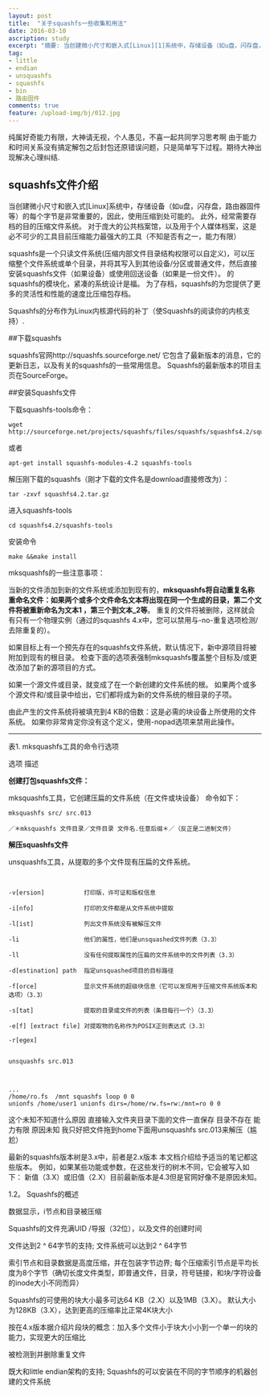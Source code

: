 ```yaml
---
layout: post
title:  "关于squashfs一些收集和用法"
date: 2016-03-10
ascription: study
excerpt: "摘要: 当创建微小尺寸和嵌入式[Linux][1]系统中，存储设备（如u盘，闪存盘，路由器固件等）的每个字节是非常重要的，因此，使用压缩到处可能的。 此外，经常需要存档的目的压缩文件系统。 对于庞大的公共档案馆，以及用于个人媒体档案，这是必不可少的工具目前压缩能力最强大的工具（不知是否有之一，能力有限）"
tag:
- little
- endian
- unsquashfs
- squashfs
- bin
- 路由固件
comments: true
feature: /upload-img/bj/012.jpg
---
```


纯属好奇能力有限，大神请无视，个人愚见，不喜一起共同学习思考啊
 由于能力和时间关系没有搞定解包之后封包还原错误问题，只是简单写下过程。期待大神出现解决心理纠结.

## squashfs文件介绍

当创建微小尺寸和嵌入式[Linux]系统中，存储设备（如u盘，闪存盘，路由器固件等）的每个字节是非常重要的，因此，使用压缩到处可能的。 此外，经常需要存档的目的压缩文件系统。 对于庞大的公共档案馆，以及用于个人媒体档案，这是必不可少的工具目前压缩能力最强大的工具（不知是否有之一，能力有限）

squashfs是一个只读文件系统(压缩内部文件目录结构权限可以自定义)，可以压缩整个文件系统或单个目录，并将其写入到其他设备/分区或普通文件，然后直接安装squashfs文件（如果​​设备）或使用回送设备（如果是一份文件）。 的squashfs的模块化，紧凑的系统设计是福。 为了存档，squashfs的为您提供了更多的灵活性和性能的速度比压缩包存档。

Squashfs的分布作为Linux内核源代码的补丁（使Squashfs的阅读你的内核支持）.

##下载squashfs

squashfs官网http://squashfs.sourceforge.net/ 
它包含了最新版本的消息，它的更新日志，以及有关的squashfs的一些常用信息。
Squashfs的最新版本的项目主页在SourceForge。

##安装Squashfs文件

下载squashfs-tools命令：
~~~
wget http://sourceforge.net/projects/squashfs/files/squashfs/squashfs4.2/squashfs4.2.tar.gz/download

~~~
或者
~~~
apt-get install squashfs-modules-4.2 squashfs-tools 
~~~

解压刚下载的squashfs（刚才下载的文件名是download直接修改为）：
```
tar -zxvf squashfs4.2.tar.gz
```
进入squashfs-tools

```
cd squashfs4.2/squashfs-tools
```
安装命令

```
make &&make install
```

mksquashfs的一些注意事项：

当新的文件添加到新的文件系统或添加到现有的，**mksquashfs将自动重复名称重命名文件：如果两个或多个文件命名文本将出现在同一个生成的目录，第二个文件将被重新命名为文本1 ，第三个到文本_2等**。
重复的文件将被删除，这样就会有只有一个物理实例（通过的squashfs 4.x中，您可以禁用与-no-重复选项检测/去除重复的）。

如果目标上有一个预先存在的squashfs文件系统，默认情况下，新中源项目将被附加到现有的根目录。 检查下面的选项表强制mksquashfs覆盖整个目标及/或更改添加了新的源项目的方式。

如果一个源文件或目录，就变成了在一个新创建的文件系统的根。 如果两个或多个源文件和/或目录中给出，它们都将成为新的文件系统的根目录的子项。

由此产生的文件系统将被填充到4 KB的倍数：这是必需的块设备上所使用的文件系统。 如果你非常肯定你没有这个定义，使用-nopad选项来禁用此操作。

---

表1. mksquashfs工具的命令行选项

选项    描述


**创建打包squashfs文件：**

 mksquashfs工具，它创建压扁的文件系统（在文件或块设备）
 命令如下：

```
mksquashfs src/ src.013

／＊mksquashfs 文件目录／文件目录 文件名.任意后缀＊／（反正是二进制文件）
```

**解压squashfs文件**

 unsquashfs工具，从提取的多个文件现有压扁的文件系统。

```


-v[ersion]           打印版，许可证和版权信息

-i[nfo]              打印的文件都是从文件系统中提取

-l[ist]              列出文件系统没有被解压文件

-li                  他们的属性，他们是unsquashed文件列表（3.3）

-ll                  没有任何提取属性的压扁的文件系统中的文件列表（3.3）

-d[estination] path  指定unsquashed项目的目标路径

-f[orce]             显示文件系统的超级块信息（它可以发现用于压缩文件系统版本和选项）（3.3）

-s[tat]              提取的目录或文件的列表（条目每行一个）（3.3）

-e[f] [extract file] 对提取物的名称作为POSIX正则表达式（3.3）

-r[egex]
```

```

unsquashfs src.013
```

```


...
/home/ro.fs  /mnt squashfs loop 0 0
unionfs /home/user1 unionfs dirs=/home/rw.fs=rw:/mnt=ro 0 0
```

这个未知不知道什么原因 直接输入文件夹目录下面的文件一直保存 目录不存在 能力有限 原因未知 我只好把文件拖到home下面用unsquashfs src.013来解压（尴尬）


最新的squashfs版本树是3.x中，前者是2.x版本 本文档介绍给予适当的笔记都这些版本。 例如，如果某些功能或参数，在这些发行的树木不同，它会被写入如下： 新值（3.X）或旧值（2.X）目前最新版本是4.3但是官网好像不是原因未知。

1.2。 Squashfs的概述

数据显示，i节点和目录被压缩

Squashfs的文件充满UID /导报（32位），以及文件的创建时间

文件达到2 ^ 64字节的支持; 文件系统可以达到2 ^ 64字节

索引节点和目录数据是高度压缩，并在包装​​字节边界; 每个压缩索引节点是平均长度为8个字节（确切长度文件类型，即普通文件，目录，符号链接，和块/字符设备的inode大小不同而异）

Squashfs的可使用的块大小最多可达64 KB（2.X）以及1MB（3.X）。 默认大小为128KB（3.X），达到更高的压缩率比正常4K块大小

按在4.x版本据介绍片段块的概念：加入多个文件小于块大小小到一个单一的块的能力，实现更大的压缩比

被检测到并删除重复文件

既大和little endian架构的支持; Squashfs的可以安装在不同的字节顺序的机器创建的文件系统